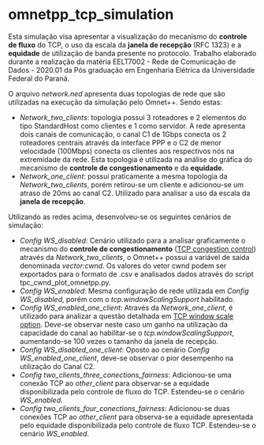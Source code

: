 # omnetpp_tcp_simulation


Esta simulação visa apresentar a visualização do mecanismo do **controle de fluxo** do TCP, o uso da escala da **janela de recepção** (RFC 1323) e a **equidade** de utilização de banda presente no protocolo. Trabalho elaborado durante a realização da matéria EELT7002 - Rede de Comunicação de Dados - 2020.01 da Pós graduação em Engenharia Elétrica da Universidade Federal do Paraná. 

O arquivo *network.ned* apresenta duas topologias de rede que são utilizadas na execução da simulação pelo Omnet++. Sendo estas:

* *Network_two_clients*: topologia possui 3 roteadores e 2 elementos do tipo StandardHost como clientes e 1 como servidor. A rede apresenta dois canais de comunicação, o canal C1 de 1Gbps conecta os 2 roteadores centrais através da interface PPP e o C2 de menor velocidade (100Mbps) conecta os clientes aos respectivos nós na extremidade da rede. Esta topologia é utilizada na análise do gráfica do mecanismo de **controle de congestionamento** e da **equidade**.
* *Network_one_client*: possui praticamente a mesma topologia da *Network_two_clients*, porém retirou-se um cliente e adicionou-se um atraso de 20ms ao canal C2. Utilizado para analisar a uso da escala da **janela de recepção**.

Utilizando as redes acima, desenvolveu-se os seguintes cenários de simulação:

* *Config WS_disabled*: Cenário utilizado para a analisar graficamente o mecanismo do **controle de congestionamento** ([TCP congestion control](https://en.wikipedia.org/wiki/TCP_congestion_control)) através da *Network_two_clients*, o Omnet++ possui a variável de saída denominada *vector:cwnd*. Os valores do vetor cwnd podem ser exportados para o formato de .csv e analisados dados através do script tpc_cwnd_plot_omnetpp.py.
* *Config WS_enabled*: Mesma configuração de rede utilizada em *Config WS_disabled*, porém com o *tcp.windowScalingSupport* habilitado.
* *Config WS_enabled_one_client*: Através da *Network_one_client*, é utilizado para analizar a questão detalhada em [TCP window scale option](https://en.wikipedia.org/wiki/TCP_window_scale_option#:~:text=The%20TCP%20window%20scale%20option,long%20fat%20networks%20(LFNs).). Deve-se observar neste caso um ganho na utilização da capacidade do canal ao habilitar-se o *tcp.windowScalingSupport*, aumentando-se 100 vezes o tamanho da janela de recepção.
* *Config WS_disabled_one_client*: Oposto ao cenário *Config WS_enabled_one_client*, deve-se observar o pior desempenho na utilização do Canal C2.
* *Config two_clients_three_conections_fairness*: Adicionou-se uma conexão TCP ao *other_client* para observar-se a equidade disponibilizada pelo controle de fluxo do TCP. Estendeu-se o cenário *WS_enabled*. 
* *Config two_clients_four_conections_fairness*: Adicionou-se duas conexões TCP ao *other_client* para observa-se a equidade apresentada pelo equidade disponibilizada pelo controle de fluxo TCP. Estendeu-se o cenário *WS_enabled*. 




